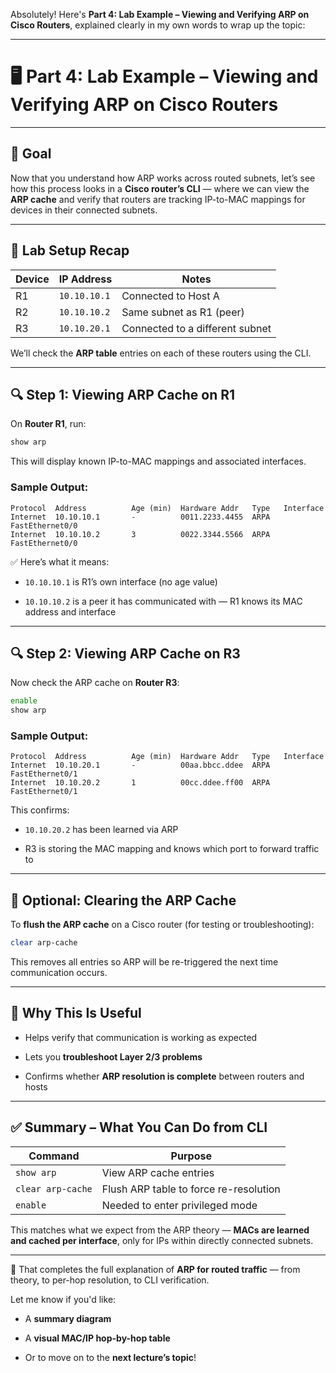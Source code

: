 Absolutely! Here's **Part 4: Lab Example – Viewing and Verifying ARP on Cisco Routers**, explained clearly in my own words to wrap up the topic:

---

# 🖥️ Part 4: Lab Example – Viewing and Verifying ARP on Cisco Routers

---

## 🎯 Goal

Now that you understand how ARP works across routed subnets, let’s see how this process looks in a **Cisco router’s CLI** — where we can view the **ARP cache** and verify that routers are tracking IP-to-MAC mappings for devices in their connected subnets.

---

## 🧪 Lab Setup Recap

|Device|IP Address|Notes|
|---|---|---|
|R1|`10.10.10.1`|Connected to Host A|
|R2|`10.10.10.2`|Same subnet as R1 (peer)|
|R3|`10.10.20.1`|Connected to a different subnet|

We’ll check the **ARP table** entries on each of these routers using the CLI.

---

## 🔍 Step 1: Viewing ARP Cache on R1

On **Router R1**, run:

```bash
show arp
```

This will display known IP-to-MAC mappings and associated interfaces.

### Sample Output:

```
Protocol  Address          Age (min)  Hardware Addr   Type   Interface
Internet  10.10.10.1       -          0011.2233.4455  ARPA   FastEthernet0/0
Internet  10.10.10.2       3          0022.3344.5566  ARPA   FastEthernet0/0
```

✅ Here’s what it means:

- `10.10.10.1` is R1’s own interface (no age value)
    
- `10.10.10.2` is a peer it has communicated with — R1 knows its MAC address and interface
    

---

## 🔍 Step 2: Viewing ARP Cache on R3

Now check the ARP cache on **Router R3**:

```bash
enable
show arp
```

### Sample Output:

```
Protocol  Address          Age (min)  Hardware Addr   Type   Interface
Internet  10.10.20.1       -          00aa.bbcc.ddee  ARPA   FastEthernet0/1
Internet  10.10.20.2       1          00cc.ddee.ff00  ARPA   FastEthernet0/1
```

This confirms:

- `10.10.20.2` has been learned via ARP
    
- R3 is storing the MAC mapping and knows which port to forward traffic to
    

---

## 🧹 Optional: Clearing the ARP Cache

To **flush the ARP cache** on a Cisco router (for testing or troubleshooting):

```bash
clear arp-cache
```

This removes all entries so ARP will be re-triggered the next time communication occurs.

---

## 🧠 Why This Is Useful

- Helps verify that communication is working as expected
    
- Lets you **troubleshoot Layer 2/3 problems**
    
- Confirms whether **ARP resolution is complete** between routers and hosts
    

---

## ✅ Summary – What You Can Do from CLI

|Command|Purpose|
|---|---|
|`show arp`|View ARP cache entries|
|`clear arp-cache`|Flush ARP table to force re-resolution|
|`enable`|Needed to enter privileged mode|

This matches what we expect from the ARP theory — **MACs are learned and cached per interface**, only for IPs within directly connected subnets.

---

🎉 That completes the full explanation of **ARP for routed traffic** — from theory, to per-hop resolution, to CLI verification.

Let me know if you'd like:

- A **summary diagram**
    
- A **visual MAC/IP hop-by-hop table**
    
- Or to move on to the **next lecture’s topic**!